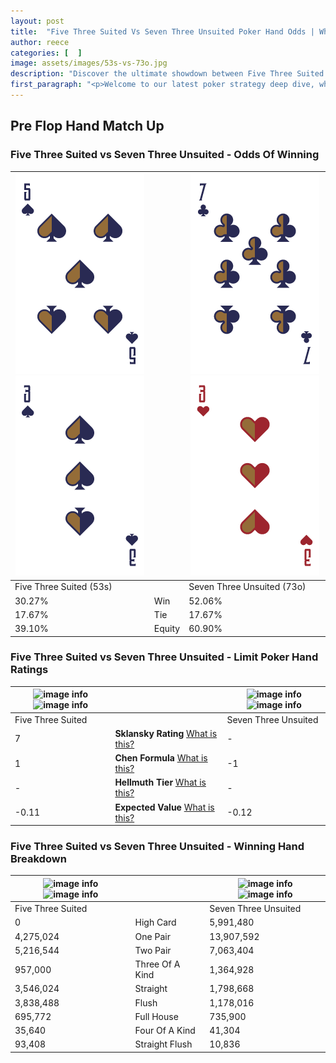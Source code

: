 ```yaml
---
layout: post
title:  "Five Three Suited Vs Seven Three Unsuited Poker Hand Odds | Which Is The Better Hand In Poker? A Complete Guide"
author: reece
categories: [  ]
image: assets/images/53s-vs-73o.jpg
description: "Discover the ultimate showdown between Five Three Suited and Seven Three Unsuited in poker! Uncover the odds, strategies, and scenarios where one hand triumphs over the other. Get ready to up your poker game with this thrilling analysis."
first_paragraph: "<p>Welcome to our latest poker strategy deep dive, where we're pitting two distinct hands against each other in a high-stakes showdown: Five Three Suited vs Seven Three Unsuited.</p><p>In the dynamic world of poker, every decision counts, and knowing which hand holds the upper hand is key to your success at the table.</p><p>In this article, we'll dissect these two hands, explore the scenarios where one dominates the other, and equip you with the knowledge to make strategic choices that can tip the odds in your favor.</p><p>Get ready to unravel the intriguing dynamics of these poker hands and elevate your game to new heights.</p>"
---
```




[comment]: # (sp0)

## Pre Flop Hand Match Up

<div class="table hand-ratings" markdown="1"> 



### Five Three Suited vs Seven Three Unsuited - Odds Of Winning


    
| ![image info](assets/images/hand1/5.png) ![image info](assets/images/hand1/3.png) |  | ![image info](assets/images/hand2/7.png) ![image info](assets/images/hand2/3o.png) |
| -------- | -------- | -------- |
| Five Three Suited (53s) |  | Seven Three Unsuited (73o) |
| 30.27% | Win | 52.06% |
| 17.67% | Tie | 17.67% |
| 39.10% | Equity | 60.90% |




[comment]: # (sp1)



### Five Three Suited vs Seven Three Unsuited - Limit Poker Hand Ratings


    
| ![image info](https://www.riverpairs.com/assets/images/hand1/5.png) ![image info](https://www.riverpairs.com/assets/images/hand1/3.png) |  | ![image info](https://www.riverpairs.com/assets/images/hand2/7.png) ![image info](https://www.riverpairs.com/assets/images/hand2/3o.png) |
| -------- | -------- | -------- |
| Five Three Suited |  | Seven Three Unsuited |
| 7 | **Sklansky Rating** [What is this?](/sklansky-rating-explained) | - |
| 1 | **Chen Formula** [What is this?](/chen-formula-explained) | -1 |
| - | **Hellmuth Tier** [What is this?](/Hellmuth-tier-explained) | - |
| -0.11 | **Expected Value** [What is this?](/expected-value-explained) | -0.12 |




[comment]: # (sp2)



### Five Three Suited vs Seven Three Unsuited - Winning Hand Breakdown


    
| ![image info](https://www.riverpairs.com/assets/images/hand1/5.png) ![image info](https://www.riverpairs.com/assets/images/hand1/3.png) |  | ![image info](https://www.riverpairs.com/assets/images/hand2/7.png) ![image info](https://www.riverpairs.com/assets/images/hand2/3o.png) |
| -------- | -------- | -------- |
| Five Three Suited |  | Seven Three Unsuited |
| 0 | High Card | 5,991,480 |
| 4,275,024 | One Pair | 13,907,592 |
| 5,216,544 | Two Pair | 7,063,404 |
| 957,000 | Three Of A Kind | 1,364,928 |
| 3,546,024 | Straight | 1,798,668 |
| 3,838,488 | Flush | 1,178,016 |
| 695,772 | Full House | 735,900 |
| 35,640 | Four Of A Kind | 41,304 |
| 93,408 | Straight Flush | 10,836 |




[comment]: # (sp3)



</div>

[comment]: # (sp4)



[comment]: # (sp5)

